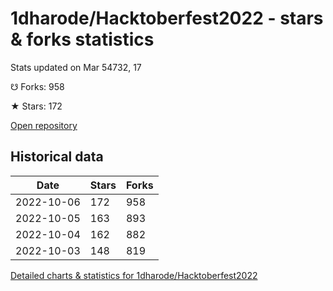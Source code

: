 # 1dharode/Hacktoberfest2022 - stars & forks statistics

Stats updated on Mar 54732, 17

☋ Forks: 958

★ Stars: 172

[Open repository](https://github.com/1dharode/Hacktoberfest2022)

## Historical data
| Date | Stars | Forks |
|------|-------|-------|
| 2022-10-06 | 172 | 958 | 
| 2022-10-05 | 163 | 893 | 
| 2022-10-04 | 162 | 882 | 
| 2022-10-03 | 148 | 819 | 


[Detailed charts & statistics for 1dharode/Hacktoberfest2022](https://reviewgithub.com/rep/1dharode/Hacktoberfest2022)
